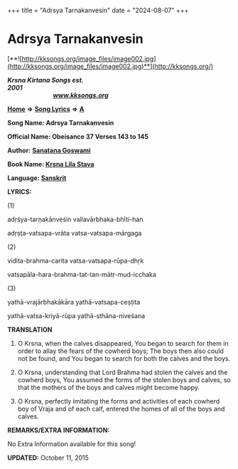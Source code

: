 +++
title = "Adrsya Tarnakanvesin"
date = "2024-08-07"
+++

# Adrsya Tarnakanvesin
[**![http://kksongs.org/image_files/image002.jpg](http://kksongs.org/image_files/image002.jpg)**](http://kksongs.org/)

**_Krsna Kirtana Songs est. 2001_**                                                                                                                                                 **_www.kksongs.org_**

[**Home**](http://kksongs.org/) **⇒** [**Song Lyrics**](http://kksongs.org/lyrics.html) **⇒** [**A**](http://kksongs.org/songs/song_a.html)

**Song Name: Adrsya Tarnakanvesin**

**Official Name: Obeisance 37 Verses 143 to 145**

**Author:** [**Sanatana Goswami**](http://kksongs.org/authors/list/sanatana_g.html)

**Book Name: [Krsna Lila Stava](http://kksongs.org/authors/literature/krsnalilastava.html)**

**Language: [Sanskrit](http://kksongs.org/language/list/sanskrit.html)**

**LYRICS:**

(1)

adṛśya-tarṇakānveśin vallavārbhaka-bhīti-han

adṛṣṭa-vatsapa-vrāta vatsa-vatsapa-mārgaga

(2)

vidita-brahma-carita vatsa-vatsapa-rūpa-dhṛk

vatsapāla-hara-brahma-tat-tan-mātṛ-mud-icchaka

(3)

yathā-vrajārbhakākāra yathā-vatsapa-ceṣṭita

yathā-vatsa-kriyā-rūpa yathā-sthāna-niveśana

**TRANSLATION**

1) O Krsna, when the calves disappeared, You began to search for them in order to allay the fears of the cowherd boys; The boys then also could not be found, and You began to search for both the calves and the boys.

2) O Krsna, understanding that Lord Brahma had stolen the calves and the cowherd boys, You assumed the forms of the stolen boys and calves, so that the mothers of the boys and calves might become happy.

3) O Krsna, perfectly imitating the forms and activities of each cowherd boy of Vraja and of each calf, entered the homes of all of the boys and calves.

**REMARKS/EXTRA INFORMATION:**

No Extra Information available for this song!

**UPDATED:** October 11, 2015